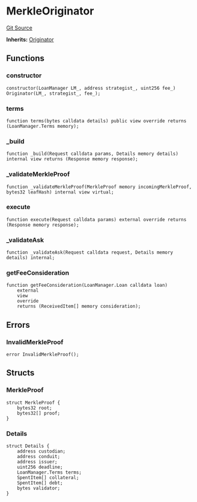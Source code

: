 # MerkleOriginator
[Git Source](https://github.com/AstariaXYZ/starport/blob/579f2b696f3db97ba152a0f0d28350598ebf1089/src/originators/MerkleOriginator.sol)

**Inherits:**
[Originator](/src/originators/Originator.sol/abstract.Originator.md)


## Functions
### constructor


```solidity
constructor(LoanManager LM_, address strategist_, uint256 fee_) Originator(LM_, strategist_, fee_);
```

### terms


```solidity
function terms(bytes calldata details) public view override returns (LoanManager.Terms memory);
```

### _build


```solidity
function _build(Request calldata params, Details memory details) internal view returns (Response memory response);
```

### _validateMerkleProof


```solidity
function _validateMerkleProof(MerkleProof memory incomingMerkleProof, bytes32 leafHash) internal view virtual;
```

### execute


```solidity
function execute(Request calldata params) external override returns (Response memory response);
```

### _validateAsk


```solidity
function _validateAsk(Request calldata request, Details memory details) internal;
```

### getFeeConsideration


```solidity
function getFeeConsideration(LoanManager.Loan calldata loan)
    external
    view
    override
    returns (ReceivedItem[] memory consideration);
```

## Errors
### InvalidMerkleProof

```solidity
error InvalidMerkleProof();
```

## Structs
### MerkleProof

```solidity
struct MerkleProof {
    bytes32 root;
    bytes32[] proof;
}
```

### Details

```solidity
struct Details {
    address custodian;
    address conduit;
    address issuer;
    uint256 deadline;
    LoanManager.Terms terms;
    SpentItem[] collateral;
    SpentItem[] debt;
    bytes validator;
}
```

